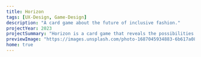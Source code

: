 ```yaml
---
title: Horizon
tags: [UX-Design, Game-Design]
description: "A card game about the future of inclusive fashion."
projectYear: 2023
projectSummary: "Horizon is a card game that reveals the possibilities in the future of fashion."
previewImage: "https://images.unsplash.com/photo-1687045934883-6b617a084918?ixlib=rb-4.0.3&ixid=M3wxMjA3fDB8MHx0b3BpYy1mZWVkfDl8aVVJc25WdGpCMFl8fGVufDB8fHx8fA%3D%3D&auto=format&fit=crop&w=800&q=60"
home: true
---
```


